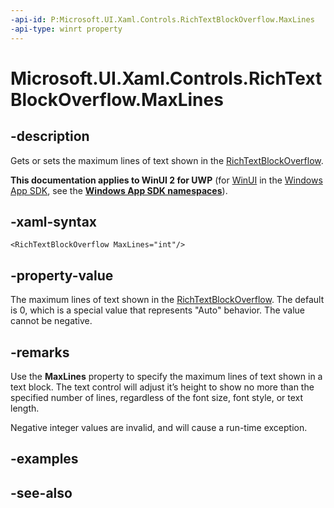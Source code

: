 ```yaml
---
-api-id: P:Microsoft.UI.Xaml.Controls.RichTextBlockOverflow.MaxLines
-api-type: winrt property
---
```


<!-- Property syntax
public int MaxLines { get;  set; }
-->

# Microsoft.UI.Xaml.Controls.RichTextBlockOverflow.MaxLines

## -description
Gets or sets the maximum lines of text shown in the [RichTextBlockOverflow](richtextblockoverflow.md).

**This documentation applies to WinUI 2 for UWP** (for [WinUI](/windows/apps/winui/winui3/) in the [Windows App SDK](/windows/apps/windows-app-sdk/), see the **[Windows App SDK namespaces](/windows/windows-app-sdk/api/winrt/)**).

## -xaml-syntax
```xaml
<RichTextBlockOverflow MaxLines="int"/>
```


## -property-value
The maximum lines of text shown in the [RichTextBlockOverflow](richtextblockoverflow.md). The default is 0, which is a special value that represents "Auto" behavior. The value cannot be negative.

## -remarks
Use the **MaxLines** property to specify the maximum lines of text shown in a text block. The text control will adjust it’s height to show no more than the specified number of lines, regardless of the font size, font style, or text length.

Negative integer values are invalid, and will cause a run-time exception.

## -examples

## -see-also

